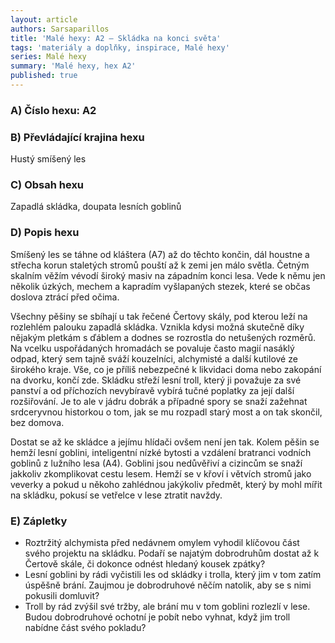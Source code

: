 ```yaml
---
layout: article
authors: Sarsaparillos
title: 'Malé hexy: A2 – Skládka na konci světa'
tags: 'materiály a doplňky, inspirace, Malé hexy'
series: Malé hexy
summary: 'Malé hexy, hex A2'
published: true
---
```

### A) Číslo hexu: A2 

### B) Převládající krajina hexu

Hustý smíšený les 
  
### C) Obsah hexu

Zapadlá skládka, doupata lesních goblinů  
  
### D) Popis hexu

Smíšený les se táhne od kláštera (A7) až do těchto končin, dál houstne a střecha korun staletých stromů pouští až k zemi jen málo světla. Četným skalním věžím vévodí široký masiv na západním konci lesa. Vede k němu jen několik úzkých, mechem a kapradím vyšlapaných stezek, které se občas doslova ztrácí před očima.

Všechny pěšiny se sbíhají u tak řečené Čertovy skály, pod kterou leží na rozlehlém palouku zapadlá skládka. Vznikla kdysi možná skutečně díky nějakým pletkám s ďáblem a dodnes se rozrostla do netušených rozměrů. Na vcelku uspořádaných hromadách se povaluje často magií nasáklý odpad, který sem tajně sváží kouzelníci, alchymisté a další kutilové ze širokého kraje. Vše, co je příliš nebezpečné k likvidaci doma nebo zakopání na dvorku, končí zde. Skládku střeží lesní troll, který ji považuje za své panství a od příchozích nevybíravě vybírá tučné poplatky za její další rozšiřování. Je to ale v jádru dobrák a případné spory se snaží zažehnat srdceryvnou historkou o tom, jak se mu rozpadl starý most a on tak skončil, bez domova.

Dostat se až ke skládce a jejímu hlídači ovšem není jen tak. Kolem pěšin se hemží lesní goblini, inteligentní nízké bytosti a vzdálení bratranci vodních goblinů z lužního lesa (A4). Goblini jsou nedůvěřiví a cizincům se snaží jakkoliv zkomplikovat cestu lesem. Hemží se v křoví i větvích stromů jako veverky a pokud u někoho zahlédnou jakýkoliv předmět, který by mohl mířit na skládku, pokusí se vetřelce v lese ztratit navždy.
  
### E) Zápletky

- Roztržitý alchymista před nedávnem omylem vyhodil klíčovou část svého projektu na skládku. Podaří se najatým dobrodruhům dostat až k Čertově skále, či dokonce odnést hledaný kousek zpátky?
- Lesní goblini by rádi vyčistili les od skládky i trolla, který jim v tom zatím úspěšně brání. Zaujmou je dobrodruhové něčím natolik, aby se s nimi pokusili domluvit?
- Troll by rád zvýšil své tržby, ale brání mu v tom goblini rozlezlí v lese. Budou dobrodruhové ochotní je pobít nebo vyhnat, když jim troll nabídne část svého pokladu?
